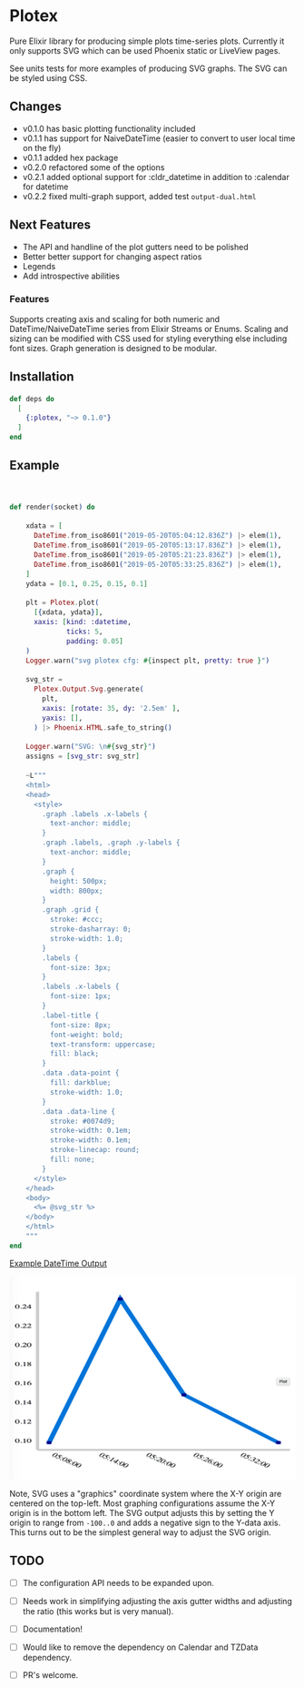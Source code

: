 # Plotex

Pure Elixir library for producing simple plots time-series plots. Currently it only supports SVG which can be used Phoenix static or LiveView pages. 

See units tests for more examples of producing SVG graphs. The SVG can be styled using CSS. 

## Changes

- v0.1.0 has basic plotting functionality included 
- v0.1.1 has support for NaiveDateTime (easier to convert to user local time on the fly)
- v0.1.1 added hex package 
- v0.2.0 refactored some of the options 
- v0.2.1 added optional support for :cldr_datetime in addition to :calendar for datetime
- v0.2.2 fixed multi-graph support, added test `output-dual.html`

## Next Features 

- The API and handline of the plot gutters need to be polished
- Better better support for changing aspect ratios 
- Legends
- Add introspective abilities

### Features 

Supports creating axis and scaling for both numeric and DateTime/NaiveDateTime series from Elixir Streams or Enums. Scaling and sizing can be modified with CSS used for styling everything else including font sizes. Graph generation is designed to be modular. 

## Installation

```elixir
def deps do
  [
    {:plotex, "~> 0.1.0"}
  ]
end
```

## Example 

```elixir


def render(socket) do

    xdata = [
      DateTime.from_iso8601("2019-05-20T05:04:12.836Z") |> elem(1),
      DateTime.from_iso8601("2019-05-20T05:13:17.836Z") |> elem(1),
      DateTime.from_iso8601("2019-05-20T05:21:23.836Z") |> elem(1),
      DateTime.from_iso8601("2019-05-20T05:33:25.836Z") |> elem(1),
    ]
    ydata = [0.1, 0.25, 0.15, 0.1]

    plt = Plotex.plot(
      [{xdata, ydata}],
      xaxis: [kind: :datetime,
              ticks: 5,
              padding: 0.05]
    )
    Logger.warn("svg plotex cfg: #{inspect plt, pretty: true }")

    svg_str =
      Plotex.Output.Svg.generate(
        plt,
        xaxis: [rotate: 35, dy: '2.5em' ],
        yaxis: [],
      ) |> Phoenix.HTML.safe_to_string()

    Logger.warn("SVG: \n#{svg_str}")
    assigns = [svg_str: svg_str]

    ~L"""
    <html>
    <head>
      <style>
        .graph .labels .x-labels {
          text-anchor: middle;
        }
        .graph .labels, .graph .y-labels {
          text-anchor: middle;
        }
        .graph {
          height: 500px;
          width: 800px;
        }
        .graph .grid {
          stroke: #ccc;
          stroke-dasharray: 0;
          stroke-width: 1.0;
        }
        .labels {
          font-size: 3px;
        }
        .labels .x-labels {
          font-size: 1px;
        }
        .label-title {
          font-size: 8px;
          font-weight: bold;
          text-transform: uppercase;
          fill: black;
        }
        .data .data-point {
          fill: darkblue;
          stroke-width: 1.0;
        }
        .data .data-line {
          stroke: #0074d9;
          stroke-width: 0.1em;
          stroke-width: 0.1em;
          stroke-linecap: round;
          fill: none;
        }
      </style>
    </head>
    <body>
      <%= @svg_str %>
    </body>
    </html>
    """
end

```

[Example DateTime Output](./test/output-dt-hours.html)

![Example DateTime Output](./test/output-dt-hours.png "Example DateTime Plot")

Note, SVG uses a "graphics" coordinate system where the X-Y origin are centered on the top-left. Most graphing configurations assume the X-Y origin is in the bottom left. The SVG output adjusts this by setting the Y origin to range from `-100..0` and adds a negative sign to the Y-data axis. This turns out to be the simplest general way to adjust the SVG origin. 


## TODO

- [ ] The configuration API needs to be expanded upon. 
- [ ] Needs work in simplifying adjusting the axis gutter widths and adjusting the ratio (this works but is very manual). 
- [ ] Documentation!  
- [ ] Would like to remove the dependency on Calendar and TZData dependency.  
- [ ] PR's welcome. 

